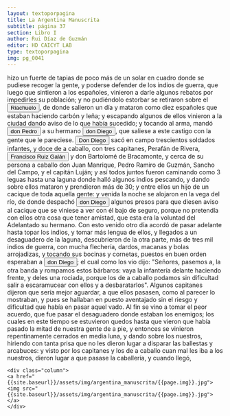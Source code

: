 ```yaml
---
layout: textoporpagina
title: La Argentina Manuscrita
subtitle: página 37
section: Libro I
author: Rui Díaz de Guzmán
editor: HD CAICYT LAB
type: textoporpagina
img: pg_0041
---
```


<div class="row">
    <div class="column">
hizo un fuerte de tapias de poco más de un solar en cuadro donde se pudiese recoger la gente, y poderse defender de los indios de guerra, que luego que sintieron a los españoles, vinieron a darle algunos rebatos por impedirles su población; y no pudiéndolo estorbar se retiraron sobre el <button class="balloon" data-balloon-pos="up" data-balloon-length="large" data-balloon="En este caso se referiría al río Luján.. Se refiere, en efecto al río Matanza-Riachuelo, que marca el actual límite sur de la ciudad de Buenos Aires">Riachuelo</button>, de donde salieron un día y mataron como diez españoles que estaban haciendo carbón y leña; y escapando algunos de ellos vinieron a la ciudad dando aviso de lo que había sucedido; y tocando al arma, mandó <button class="balloon" data-balloon-pos="up" data-balloon-length="large" data-balloon="Pedro de Mendoza (1499-1537), fue un noble español nacido de Cádiz. Tuvo una destacada actividad militar en las campañas militares de Carlos I en Italia, y con la fortuna que logró en ellas, solicitó la conquista del Río de la Plata. Por capitulación firmada con en el rey en 1534 se lo designa gobernador y primer adelantando a la provincia del mismo bombre. Su armanda, una de las más grandes en términos de hombres y barcos que cruzaron el océano a América, llegó a las costas del Río de la Plata en 1536. En la margen izquierda del río, al sur de la actual ciudad de Buenos Aires, Mendoza ordenó el establecimiento de un puerto llamado Nuestra Señora del Buen Ayre, pero sus intencionres eran continuar las exploraciones río arriba, en busca de la Sierra de la Plata. El asentamiento en Buenos Aires rápidamenta sufrió hambre y ataques de las sociedades nativas. Al mismo tiempo, Pedro de Mendoza delegó gran parte de las tareas de exploración de la región en su teniente gobernador, Juan de Ayolas. Debido a las dificultades que enfrentaba la población de Buenos Aires y de los dos asentamientos establecidos Paraná arriba (Buena Esperanza y Corpus Christi) y la ausencia de noticias del Juan de Ayolas (quien luego se sabría, habría alcanzado tierras chiriguanas) Pedro de Mendoza decide abandonar su conquista, delegando el mando general de la armada en Juan de Ayolas y el gobierno de Buenos Aires en Ruiz Galán. Moriría cruzando el Atlántico en 1537. Bibliografía: Lafuente Machaín, Conquistadores del Río de la Plata, Buenos Aires, Amorrurtu, 1937; Guérin, Miguel Alberto, &quot;La organización inicial del espacio rioplatense&quot;, en Tandeter, Enrique (dir.), Nueva Historia Argentina. La Sociedad Colonial, Buenos Aires, Sudamericana, 2000, pp. 14-54.">don Pedro</button> a su hermano <button class="balloon" data-balloon-pos="up" data-balloon-length="large" data-balloon="Diego de Mendoza, hermano de Pedro. Murió en un enfrentamiento con nativos cerca de Buenos Aires, el día de Corpus Christi de 1536.">don Diego</button>, que saliese a este castigo con la gente que le pareciese. <button class="balloon" data-balloon-pos="up" data-balloon-length="large" data-balloon="Diego de Mendoza, hermano de Pedro. Murió en un enfrentamiento con nativos cerca de Buenos Aires, el día de Corpus Christi de 1536.">Don Diego</button> sacó en campo trescientos soldados infantes, y doce de a caballo, con tres capitanes, Perafán de Rivera, <button class="balloon" data-balloon-pos="up" data-balloon-length="large" data-balloon="Francisco Ruiz Galán, capitán de la armada de Pedro de Mendoza y uno de sus más cercanos colaboradores. Fue nombrado por el adelantado como gobernador del puerto de Buenos Aires. Galán fue así una importatante figura política de la región rioplatense, al punto de disputarle a Domingo de Irala la dirección de la provincia entre 1537 y 1539. Tras ello se pierden sus huellas documentales, por lo que se lo presume muerto antes de 1542.">Francisco Ruiz Galán</button> y don Bartolomé de Bracamonte, y cerca de su persona a caballo don Juan Manrique, Pedro Ramiro de Guzmán, Sancho del Campo, y el capitán Luján; y así todos juntos fueron caminando como 3 leguas hasta una laguna donde halló algunos indios pescando, y dando sobre ellos mataron y prendieron más de 30; y entre ellos un hijo de un cacique de toda aquella gente: y venida la noche se alojaron en la vega del río, de donde despachó <button class="balloon" data-balloon-pos="up" data-balloon-length="large" data-balloon="Diego de Mendoza, hermano de Pedro. Murió en un enfrentamiento con nativos cerca de Buenos Aires, el día de Corpus Christi de 1536.">don Diego</button> algunos presos para que diesen aviso al cacique que se viniese a ver con él bajo de seguro, porque no pretendía con ellos otra cosa que tener amistad, que esta era la voluntad del Adelantado su hermano. Con esto venido otro día acordó de pasar adelante hasta topar los indios, y tomar más lengua de ellos, y llegados a un desaguadero de la laguna, descubrieron de la otra parte, más de tres mil indios de guerra, con mucha flechería, dardos, macanas y bolas arrojadizas, y tocando sus bocinas y cornetas, puestos en buen orden esperaban a <button class="balloon" data-balloon-pos="up" data-balloon-length="large" data-balloon="Diego de Mendoza, hermano de Pedro. Murió en un enfrentamiento con nativos en Corpus Christi en 1537.">don Diego</button>; el cual como los vio dijo: &quot;Señores, pasemos a, la otra banda y rompamos estos bárbaros: vaya la infantería delante haciendo frente, y deles una rociada, porque los de a caballo podamos sin dificultad salir a escaramucear con ellos y a desbaratarlos&quot;. Algunos capitanes dijeron que sería mejor aguardar, a que ellos pasasen, como al parecer lo mostraban, y pues se hallaban en puesto aventajado sin el riesgo y dificultad que había en pasar aquel vado. Al fin se vino a tomar el peor acuerdo, que fue pasar el desaguadero donde estaban los enemigos; los cuales en este tiempo se estuvieron quedos hasta que vieron que había pasado la mitad de nuestra gente de a pie, y entonces se vinieron repentinamente cerrados en media luna, y dando sobre los nuestros, hiriendo con tanta prisa que no les dieron lugar a disparar las ballestas y arcabuces: y visto por los capitanes y los de a caballo cuan mal les iba a los nuestros, dieron lugar a que pasase la caballería, y cuando llegó,     </div>

    <div class="column">
    <a href="{{site.baseurl}}/assets/img/argentina_manuscrita/{{page.img}}.jpg"><img src="{{site.baseurl}}/assets/img/argentina_manuscrita/{{page.img}}.jpg"></a>
    </div>
</div>
